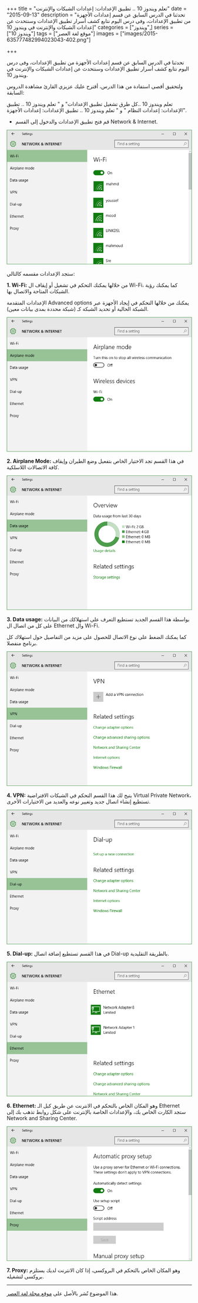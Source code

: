 +++
title = "تعلم ويندوز 10 .. تطبيق الإعدادات: إعدادات الشبكات والإنترنت"
date = "2015-09-13"
description = "تحدثنا في الدرس السابق عن قسم إعدادات الأجهزة من تطبيق الإعدادات، وفى درس اليوم نتابع كشف أسرار تطبيق الإعدادات وسنتحدث عن إعدادات الشبكات والإنترنت في ويندوز 10"
categories = ["ويندوز",]
series = ["ويندوز 10"]
tags = ["موقع لغة العصر"]
images = ["images/2015-635777482994023043-402.png"]

+++

 تحدثنا في الدرس السابق عن قسم إعدادات الأجهزة من تطبيق الإعدادات، وفى درس اليوم نتابع كشف أسرار تطبيق الإعدادات وسنتحدث عن إعدادات الشبكات والإنترنت في ويندوز 10.

ولتحقيق أقصى استفادة من هذا الدرس، أقترح عليك عزيزي القارئ مشاهدة الدروس السابقة:

تعلم ويندوز 10 ..كل طرق تشغيل تطبيق الإعدادات" و " تعلم ويندوز 10 .. تطبيق الإعدادات: إعدادات النظام " و " تعلم ويندوز 10 .. تطبيق الإعدادات: إعدادات الأجهزة".



- قم فتح تطبيق الإعدادات والدخول إلى القسم Network & Internet.

![1](images/2015-635777482994023043-402.png)

ستجد الإعدادات مقسمه كالتالي:

**1. Wi-Fi:**
 من خلالها يمكنك التحكم في تشغيل أو إيقاف ال Wi-Fi، كما يمكنك رؤية الشبكات المتاحة والاتصال بها.

الإعدادات المتقدمة Advanced options يمكنك من خلالها التحكم في إيجاد الأجهزة عبر الشبكة الحالية أو تحديد الشبكة كـ (شبكة محددة بمدى بيانات معين).

![2](images/2015-635777483082147479-214.png)


**2. Airplane Mode:**
في هذا القسم تجد الاختيار الخاص بتفعيل وضع الطيران وإيقاف كافة الاتصالات اللاسلكية.

![3](images/2015-635777483213084141-308.png)

**3. Data usage:**
بواسطة هذا القسم الجديد تستطيع التعرف على استهلاكك من البيانات على كل من اتصال ال Ethernet وال Wi-Fi.

كما يمكنك الضغط على نوع الاتصال للحصول على مزيد من التفاصيل حول استهلاك كل برنامج منفصلا.

![4](images/2015-635777483321520947-152.png)


**4. VPN:**
يتيح لك هذا القسم التحكم في الشبكات الافتراضية Virtual Private Network، تستطيع إنشاء اتصال جديد وتغيير نوعه والعديد من الاختيارات الأخرى.

![5](images/2015-635777483424645287-464.png)


**5. Dial-up:**
في هذا القسم تستطيع إضافة اتصال Dial-up بالطريقة التقليدية.

![6](images/2015-635777483530425860-42.png)

**6. Ethernet:**
وهو المكان الخاص بالتحكم في الانترنت عن طريق كبل الـ Ethernet ستجد الكارت الخاص بك، والإعدادات الخاصة بالإنترنت على شكل روابط تذهب بك إلى Network and Sharing Center.

![7](images/2015-635777483631518963-151.png)


**7. Proxy:**
وهو المكان الخاص بالتحكم في البروكسى، إذا كان الانترنت لديك يستلزم بروكسى لتشغيله.

---
هذا الموضوع نٌشر باﻷصل على [موقع مجلة لغة العصر](http://aitmag.ahram.org.eg/News/25228/%D8%AF%D8%B1%D9%88%D8%B3/%D8%B4%D8%B1%D8%AD-%D9%88%D8%AA%D8%B9%D9%84%D9%8A%D9%85/%D8%AA%D8%B9%D9%84%D9%85-%D9%88%D9%8A%D9%86%D8%AF%D9%88%D8%B2---%D8%AA%D8%B7%D8%A8%D9%8A%D9%82-%D8%A7%D9%84%D8%A5%D8%B9%D8%AF%D8%A7%D8%AF%D8%A7%D8%AA-%D8%A5%D8%B9%D8%AF%D8%A7%D8%AF%D8%A7%D8%AA-%D8%A7%D9%84%D8%B4%D8%A8%D9%83%D8%A7%D8%AA-%D9%88%D8%A7%D9%84%D8%A5.aspx).

